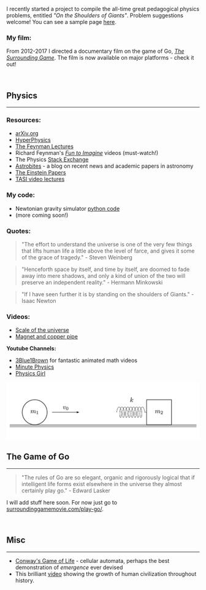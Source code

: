 I recently started a project to compile the all-time great pedagogical physics problems, entitled *"On the Shoulders of Giants"*. Problem suggestions welcome! You can see a sample page [here](https://github.com/WSLockhart/Physics/blob/master/TimelessProblems_sample.pdf).

### My film:
From 2012-2017 I directed a documentary film on the game of Go, [*The Surrounding Game*](https://www.surroundinggamemovie.com/). The film is now available on major platforms - check it out! 

<br/>

## Physics
---

### Resources:

* [arXiv.org](https://arxiv.org/)
* [HyperPhysics](http://hyperphysics.phy-astr.gsu.edu/hbase/index.html)
* [The Feynman Lectures](http://www.feynmanlectures.caltech.edu/info/)
* Richard Feynman's [*Fun to Imagine*](https://www.youtube.com/playlist?list=PLF68C9368E6723478) videos (must-watch!)
* The Physics [Stack Exchange](https://physics.stackexchange.com/)
* [Astrobites](https://astrobites.org/) - a blog on recent news and academic papers in astronomy 
* [The Einstein Papers](https://einsteinpapers.press.princeton.edu/)
* [TASI video lectures](https://physicslearning.colorado.edu/tasi/)


### My code:

* Newtonian gravity simulator [python code](https://github.com/WSLockhart/Asteroids)
* (more coming soon!)


### Quotes:

> "The effort to understand the universe is one of the very few things that lifts human life a little above the level of farce, and gives it some of the grace of tragedy." - Steven Weinberg

> "Henceforth space by itself, and time by itself, are doomed to fade away into mere shadows, 
and only a kind of union of the two will preserve an independent reality."  - Hermann Minkowski

> "If I have seen further it is by standing on the shoulders of Giants." - Isaac Newton


### Videos:

* [Scale of the universe](https://www.youtube.com/watch?v=GoW8Tf7hTGA)
* [Magnet and copper pipe](https://www.youtube.com/watch?v=5BeFoz3Ypo4)

**Youtube Channels:**

- [3Blue1Brown](https://www.youtube.com/channel/UCYO_jab_esuFRV4b17AJtAw) for fantastic animated math videos
- [Minute Physics](https://www.youtube.com/channel/UCUHW94eEFW7hkUMVaZz4eDg)
- [Physics Girl](https://www.youtube.com/user/physicswoman)


![footer image](https://github.com/WSLockhart/Physics/blob/master/physics_diagram.png?raw=true)


## The Game of Go
---

> "The rules of Go are so elegant, organic and rigorously logical that if intelligent life forms exist elsewhere in the universe they almost certainly play go." - Edward Lasker

I will add stuff here soon. For now just go to [surroundinggamemovie.com/play-go/](https://www.surroundinggamemovie.com/play-go/).

<br/>

## Misc
---

* [Conway's Game of Life](https://playgameoflife.com/) - cellular automata, perhaps the best demonstration of *emergence* ever devised 
* This brilliant [video](https://www.youtube.com/watch?v=PUwmA3Q0_OE&ab_channel=AmericanMuseumofNaturalHistory) showing the growth of human civilization throughout history. 

<!--
* [Euclidea](https://www.euclidea.xyz/) - the compass and straight-edge puzzle challenge
* [Timelapse](https://www.youtube.com/watch?v=LLCF7vPanrY) of every nuclear weapon detonated from 1945-1998. 
-->


